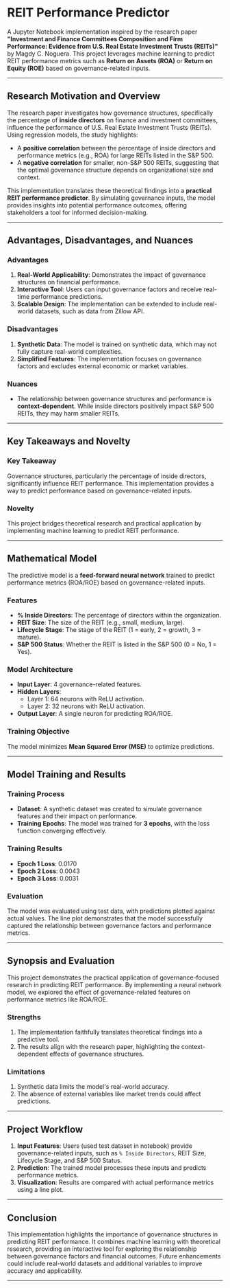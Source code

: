# **REIT Performance Predictor**

A Jupyter Notebook implementation inspired by the research paper **"Investment and Finance Committees Composition and Firm Performance: Evidence from U.S. Real Estate Investment Trusts (REITs)"** by Magdy C. Noguera. This project leverages machine learning to predict REIT performance metrics such as **Return on Assets (ROA)** or **Return on Equity (ROE)** based on governance-related inputs.

---

## **Research Motivation and Overview**

The research paper investigates how governance structures, specifically the percentage of **inside directors** on finance and investment committees, influence the performance of U.S. Real Estate Investment Trusts (REITs). Using regression models, the study highlights:
- A **positive correlation** between the percentage of inside directors and performance metrics (e.g., ROA) for large REITs listed in the S&P 500.
- A **negative correlation** for smaller, non-S&P 500 REITs, suggesting that the optimal governance structure depends on organizational size and context.

This implementation translates these theoretical findings into a **practical REIT performance predictor**. By simulating governance inputs, the model provides insights into potential performance outcomes, offering stakeholders a tool for informed decision-making.

---

## **Advantages, Disadvantages, and Nuances**

### **Advantages**
1. **Real-World Applicability**: Demonstrates the impact of governance structures on financial performance.
2. **Interactive Tool**: Users can input governance factors and receive real-time performance predictions.
3. **Scalable Design**: The implementation can be extended to include real-world datasets, such as data from Zillow API.

### **Disadvantages**
1. **Synthetic Data**: The model is trained on synthetic data, which may not fully capture real-world complexities.
2. **Simplified Features**: The implementation focuses on governance factors and excludes external economic or market variables.

### **Nuances**
- The relationship between governance structures and performance is **context-dependent**. While inside directors positively impact S&P 500 REITs, they may harm smaller REITs.

---

## **Key Takeaways and Novelty**

### **Key Takeaway**
Governance structures, particularly the percentage of inside directors, significantly influence REIT performance. This implementation provides a way to predict performance based on governance-related inputs.

### **Novelty**
This project bridges theoretical research and practical application by implementing machine learning to predict REIT performance.

---

## **Mathematical Model**

The predictive model is a **feed-forward neural network** trained to predict performance metrics (ROA/ROE) based on governance-related inputs.

### **Features**
- **% Inside Directors**: The percentage of directors within the organization.
- **REIT Size**: The size of the REIT (e.g., small, medium, large).
- **Lifecycle Stage**: The stage of the REIT (1 = early, 2 = growth, 3 = mature).
- **S&P 500 Status**: Whether the REIT is listed in the S&P 500 (0 = No, 1 = Yes).

### **Model Architecture**
- **Input Layer**: 4 governance-related features.
- **Hidden Layers**:
  - Layer 1: 64 neurons with ReLU activation.
  - Layer 2: 32 neurons with ReLU activation.
- **Output Layer**: A single neuron for predicting ROA/ROE.

### **Training Objective**
The model minimizes **Mean Squared Error (MSE)** to optimize predictions.

---

## **Model Training and Results**

### **Training Process**
- **Dataset**: A synthetic dataset was created to simulate governance features and their impact on performance.
- **Training Epochs**: The model was trained for **3 epochs**, with the loss function converging effectively.

### **Training Results**
- **Epoch 1 Loss**: 0.0170
- **Epoch 2 Loss**: 0.0043
- **Epoch 3 Loss**: 0.0031

### **Evaluation**
The model was evaluated using test data, with predictions plotted against actual values. The line plot demonstrates that the model successfully captured the relationship between governance factors and performance metrics.

---

## **Synopsis and Evaluation**

This project demonstrates the practical application of governance-focused research in predicting REIT performance. By implementing a neural network model, we explored the effect of governance-related features on performance metrics like ROA/ROE.

### **Strengths**
1. The implementation faithfully translates theoretical findings into a predictive tool.
2. The results align with the research paper, highlighting the context-dependent effects of governance structures.

### **Limitations**
1. Synthetic data limits the model's real-world accuracy.
2. The absence of external variables like market trends could affect predictions.

---

## **Project Workflow**

1. **Input Features**: Users (used test dataset in notebook) provide governance-related inputs, such as `% Inside Directors`, REIT Size, Lifecycle Stage, and S&P 500 Status.
2. **Prediction**: The trained model processes these inputs and predicts performance metrics.
3. **Visualization**: Results are compared with actual performance metrics using a line plot.

---

## **Conclusion**

This implementation highlights the importance of governance structures in predicting REIT performance. It combines machine learning with theoretical research, providing an interactive tool for exploring the relationship between governance factors and financial outcomes. Future enhancements could include real-world datasets and additional variables to improve accuracy and applicability.

---
